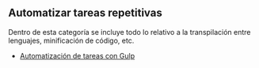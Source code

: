 ## Automatizar tareas repetitivas
Dentro de esta categoría se incluye todo lo relativo a la transpilación entre lenguajes, minificación de código, etc.

- [Automatización de tareas con Gulp](https://github.com/mondeja/fullstack/tree/master/backend/src/037-automatizar_tareas/gulp)